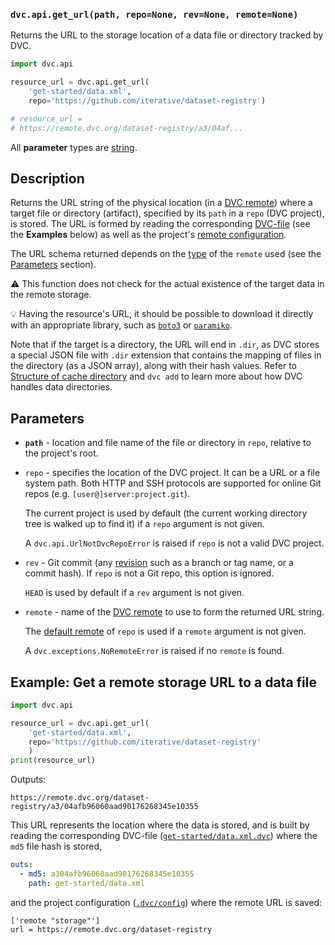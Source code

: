 ### `dvc.api.get_url(path, repo=None, rev=None, remote=None)`

Returns the URL to the storage location of a data file or directory tracked by
DVC.

```py
import dvc.api

resource_url = dvc.api.get_url(
    'get-started/data.xml',
    repo='https://github.com/iterative/dataset-registry')

# resource_url =
# https://remote.dvc.org/dataset-registry/a3/04af...
```

All **parameter** types are
[string](https://docs.python.org/3/library/stdtypes.html#text-sequence-type-str).

## Description

Returns the URL string of the physical location (in a
[DVC remote](/doc/command-reference/remote)) where a target file or directory
(<abbr>artifact</abbr>), specified by its `path` in a `repo` (<abbr>DVC
project</abbr>), is stored. The URL is formed by reading the corresponding
[DVC-file](/doc/user-guide/dvc-file-format) (see the **Examples** below) as well
as the project's [remote configuration](/doc/command-reference/config#remote).

The URL schema returned depends on the
[type](/doc/command-reference/remote/add#supported-storage-types) of the
`remote` used (see the [Parameters](#parameters) section).

⚠️ This function does not check for the actual existence of the target data in
the remote storage.

💡 Having the resource's URL, it should be possible to download it directly with
an appropriate library, such as
[`boto3`](https://boto3.amazonaws.com/v1/documentation/api/latest/reference/services/s3.html#S3.Object.download_fileobj)
or
[`paramiko`](https://docs.paramiko.org/en/stable/api/sftp.html#paramiko.sftp_client.SFTPClient.get).

Note that if the target is a directory, the URL will end in `.dir`, as DVC
stores a special JSON file with `.dir` extension that contains the mapping of
files in the directory (as a JSON array), along with their hash values. Refer to
[Structure of cache directory](/doc/user-guide/dvc-files-and-directories#structure-of-cache-directory)
and `dvc add` to learn more about how DVC handles data directories.

## Parameters

- **`path`** - location and file name of the file or directory in `repo`,
  relative to the project's root.

- `repo` - specifies the location of the DVC project. It can be a URL or a file
  system path. Both HTTP and SSH protocols are supported for online Git repos
  (e.g. `[user@]server:project.git`).

  The current project is used by default (the current working directory tree is
  walked up to find it) if a `repo` argument is not given.

  A `dvc.api.UrlNotDvcRepoError` is raised if `repo` is not a valid DVC project.

- `rev` - Git commit (any [revision](https://git-scm.com/docs/revisions) such as
  a branch or tag name, or a commit hash). If `repo` is not a Git repo, this
  option is ignored.

  `HEAD` is used by default if a `rev` argument is not given.

- `remote` - name of the [DVC remote](/doc/command-reference/remote) to use to
  form the returned URL string.

  The [default remote](/doc/command-reference/remote/default) of `repo` is used
  if a `remote` argument is not given.

  A `dvc.exceptions.NoRemoteError` is raised if no `remote` is found.

## Example: Get a remote storage URL to a data file

```py
import dvc.api

resource_url = dvc.api.get_url(
    'get-started/data.xml',
    repo='https://github.com/iterative/dataset-registry'
    )
print(resource_url)
```

Outputs:

`https://remote.dvc.org/dataset-registry/a3/04afb96060aad90176268345e10355`

This URL represents the location where the data is stored, and is built by
reading the corresponding DVC-file
([`get-started/data.xml.dvc`](https://github.com/iterative/dataset-registry/blob/master/get-started/data.xml.dvc))
where the `md5` file hash is stored,

```yaml
outs:
  - md5: a304afb96060aad90176268345e10355
    path: get-started/data.xml
```

and the project configuration
([`.dvc/config`](https://github.com/iterative/dataset-registry/blob/master/.dvc/config))
where the remote URL is saved:

```dvc
['remote "storage"']
url = https://remote.dvc.org/dataset-registry
```
